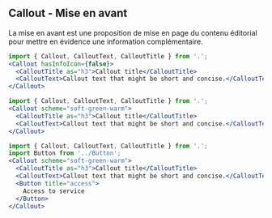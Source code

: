 ## Callout - Mise en avant

La mise en avant est une proposition de mise en page du contenu éditorial pour mettre en évidence une information complémentaire.

```jsx
import { Callout, CalloutText, CalloutTitle } from '.';
<Callout hasInfoIcon={false}>
  <CalloutTitle as="h3">Callout title</CalloutTitle>
  <CalloutText>Callout text that might be short and concise.</CalloutText>
</Callout>
```

```jsx
import { Callout, CalloutText, CalloutTitle } from '.';
<Callout scheme="soft-green-warm">
  <CalloutTitle as="h3">Callout title</CalloutTitle>
  <CalloutText>Callout text that might be short and concise.</CalloutText>
</Callout>
```

```jsx
import { Callout, CalloutText, CalloutTitle } from '.';
import Button from '../Button';
<Callout scheme="soft-green-warm">
  <CalloutTitle as="h3">Callout title</CalloutTitle>
  <CalloutText>Callout text that might be short and concise.</CalloutText>
  <Button title="access">
    Access to service
  </Button>
</Callout>
```
